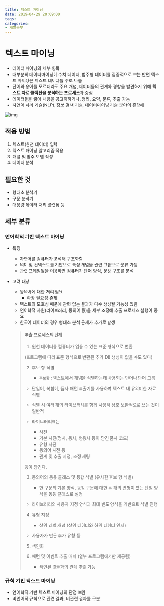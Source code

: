 ```yaml
---
title: 텍스트 마이닝
date: 2019-04-29 20:09:00
tags:
categories:
- 개발공부
---
```


# 텍스트 마이닝

- 데이터 마이닝의 세부 항목
- 대부분의 데이터마이닝이 수치 데이터, 범주형 데이터를 집중적으로 보는 반면 텍스트 마이닝은 텍스트 데이터를 주로 다룸
- 단어와 용어를 모르더라도 주요 개념, 데이터들의 관계와 경향을 발견하기 위해 **텍스트 자료 콜렉션을 분석하는 프로세스**가 중심
- 데이터들을 쌓아 내용을 공고히하거나, 정리, 요약, 분류, 추출 가능
- 자연어 처리 기술(NLP), 정보 검색 기술, 데이터마이닝 기술 분야의 혼합체

![img](http://www.jidum.com/upload/ckeditor/2016/10/2016101815070952.png)

## 적용 방법

1. 텍스트(원천 데이터) 입력
2. 텍스트 마이닝 알고리즘 적용
3. 개념 및 범주 모델 작성
4. 데이터 분석

## 필요한 것

- 형태소 분석기
- 구문 분석기
- 대용량 데이터 처리 플랫폼 등

## 세부 분류

### 언어학적 기반 텍스트 마이닝

- 특징

  - 자연어를 컴퓨터가 분석해 구조화함
  - 의미 및 컨텍스트를 기반으로 특정 개념을 관련 그룹으로 분류 가능
  - 관련 프레임웤을 이용하면 컴퓨터가 단어 양식, 문장 구조를 분석

- 고려 대상

  - 동의어에 대한 처리 필요
    - 확장 필요성 존재
  - 텍스트의 모호성 때문에 관련 없는 결과가 다수 생성될 가능성 있음
  - 언어학적 자원(라이브러리, 동의어 등)을 세부 조정해 추출 프로세스 실행이 중요
  - 한국어 데이터의 경우 형태소 분석 문제가 추가로 발생

  > #### 추출 프로세스의 단계
  >
  > 1. 원천 데이터를 컴퓨터가 읽을 수 있는 표준 형식으로 변환
  >
  > (프로그램에 따라 표준 형식으로 변환된 추가 DB 생성이 없을 수도 있다)
  >
  >    2. 후보 항 식별
  >
  >       - `후보항` : 텍스트에서 개념을 식별하는데 사용되는 단어나 단어 그룹
  >   - 단일어, 복합어, 품사 패턴 추출기를 사용하여 텍스트 내 유의미한 자료 식별
  > 
  >   - 식별 시 여러 개의 라이브러리를 함께 사용해 상호 보완적으로 쓰는 것이 일반적
  > 
  >    - 라이브러리에는
  >
  >      - 사전
  >       - 기본 사전(명사, 동사, 형용사 등이 담긴 품사 코드)
  >        - 유형 사전
  >       - 동의어 사전 등
  >      - 관계 및 추출 지정, 조정 세팅
  > 
  >   등이 담긴다.
  > 
  > 3. 동의어의 동등 클래스 및 통합 식별 (유사한 후보 항 식별)
  >
  >       - 한 구문의 기본 양식, 동일 구문에 대한 두 개의 변형이 있는 단일 양식을 동등 클래스로 설정
  >   - 라이브러리의 사용자 지정 양식과 최대 빈도 양식을 기반으로 식별 진행
  > 
  >4. 유형 지정
  > 
  >    - 상위 레벨 개념 (상위 데이터와 하위 데이터 인지)
  >   - 사용자가 만든 추가 유형 등
  > 
  >5. 색인화
  > 
  > 6. 패턴 및 이벤트 추출 매치 (일부 프로그램에서만 제공됨)
  >
  >    - 색인된 것들과의 관계 추출 가능
  >

### 규칙 기반 텍스트 마이닝

- 언어학적 기반 텍스트 마이닝의 단점 보완
- 비언어적 규칙으로 관련 결과, 비관련 결과를 구분



